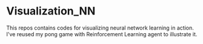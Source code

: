 # Visualization_NN
This repos contains codes for visualizing neural network learning in action. I've reused my pong game with Reinforcement Learning agent to illustrate it.
